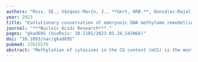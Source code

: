 ```yaml
---
authors: "Ross, SE., Vázquez-Marín, J., **Gert, KRB.**, González-Rajal, A., Dinger, ME., **Pauli, A.**, Martínez-Morales, JR., Bogdanovic, O."
year: 2023
title: "Evolutionary conservation of embryonic DNA methylome remodelling in distantly related teleost species"
journal: "***Nucleic Acids Research***."
pages: "gkad695 (bioRxiv: 10.1101/2023.05.24.542066)"
doi: "10.1093/nar/gkad695"
pubmed: 37615576
abstract: "Methylation of cytosines in the CG context (mCG) is the most abundant DNA modification in vertebrates that plays crucial roles in cellular differentiation and identity. After fertilization, DNA methylation patterns inherited from parental gametes are remodelled into a state compatible with embryogenesis. In mammals, this is achieved through the global erasure and re-establishment of DNA methylation patterns. However, in non-mammalian vertebrates like zebrafish, no global erasure has been observed. To investigate the evolutionary conservation and divergence of DNA methylation remodelling in teleosts, we generated base resolution DNA methylome datasets of developing medaka and medaka-zebrafish hybrid embryos. In contrast to previous reports, we show that medaka display comparable DNA methylome dynamics to zebrafish with high gametic mCG levels, and adoption of a paternal-like methylome during early embryogenesis, with no signs of prior DNA methylation erasure. We also demonstrate that non-canonical DNA methylation (mCH) reprogramming at TGCT tandem repeats is a conserved feature of teleost embryogenesis. Lastly, we find remarkable evolutionary conservation of DNA methylation remodelling patterns in medaka-zebrafish hybrids, indicative of compatible DNA methylation maintenance machinery in far-related teleost species. Overall, these results suggest strong evolutionary conservation of DNA methylation remodelling pathways in teleosts, which is distinct from the global DNA methylome erasure and reestablishment observed in mammals."
---
```


